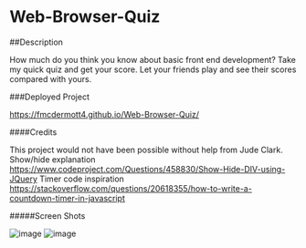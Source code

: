 # Web-Browser-Quiz

##Description

How much do you think you know about basic front end development? Take my quick quiz and get your score. Let your friends play and see their scores compared with yours.

###Deployed Project

https://fmcdermott4.github.io/Web-Browser-Quiz/

####Credits

This project would not have been possible without help from Jude Clark.
Show/hide explanation
https://www.codeproject.com/Questions/458830/Show-Hide-DIV-using-JQuery
Timer code inspiration
https://stackoverflow.com/questions/20618355/how-to-write-a-countdown-timer-in-javascript

#####Screen Shots

![image](https://user-images.githubusercontent.com/76134678/111714634-6b961780-8828-11eb-9a50-f1426e220d71.png)
![image](https://user-images.githubusercontent.com/76134678/111714679-92544e00-8828-11eb-9bf4-4730781f1817.png)
